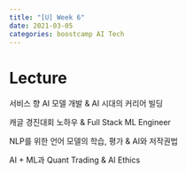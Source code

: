 ```yaml
---
title: "[U] Week 6"
date: 2021-03-05
categories: boostcamp AI Tech
---
```

# Lecture

서비스 향 AI 모델 개발 & AI 시대의 커리어 빌딩

캐글 경진대회 노하우 & Full Stack ML Engineer

NLP를 위한 언어 모델의 학습, 평가 & AI와 저작권법

AI + ML과 Quant Trading & AI Ethics

